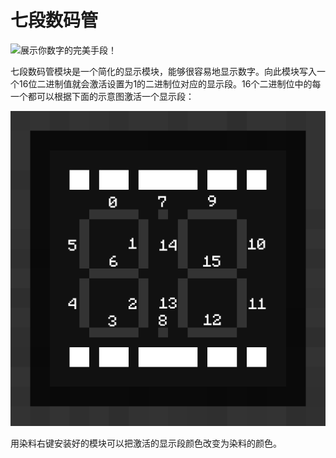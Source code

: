 # 七段数码管

![展示你数字的完美手段！](item:tisadvanced:seven_segment_display)

七段数码管模块是一个简化的显示模块，能够很容易地显示数字。向此模块写入一个16位二进制值就会激活设置为1的二进制位对应的显示段。16个二进制位中的每一个都可以根据下面的示意图激活一个显示段：

![七段显示门示意图](../img/seven_segment_display_diagram.png)

用染料右键安装好的模块可以把激活的显示段颜色改变为染料的颜色。

